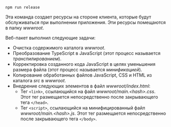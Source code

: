 ```console
npm run release
```

Эта команда создает ресурсы на стороне клиента, которые будут обслуживаться при выполнении приложения. Эти ресурсы помещаются в папку *wwwroot*.

Веб-пакет выполнил следующие задачи:

* Очистка содержимого каталога *wwwroot*.
* Преобразование TypeScript в JavaScript (этот процесс называется *транспилированием*).
* Корректировка созданного кода JavaScript в целях уменьшения размера файла (этот процесс называется *минификацией*).
* Копирование обработанных файлов JavaScript, CSS и HTML из каталога *src* в *wwwroot*.
* Внедрение следующих элементов в файл *wwwroot/index.html*:
  * Тег `<link>`, ссылающийся на файл *wwwroot/main.\<hash\>.css*. Этот тег размещается непосредственно после закрывающего тега `</head>`.
  * Тег `<script>`, ссылающийся на минифицированный файл *wwwroot/main.\<hash\>.js*. Этот тег размещается непосредственно после закрывающего тега `</body>`.
